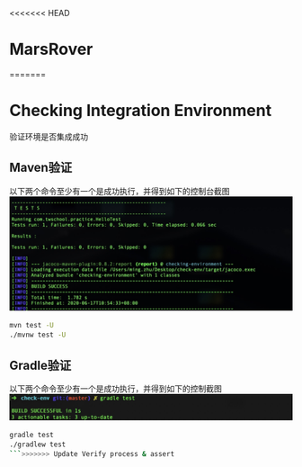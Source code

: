 <<<<<<< HEAD
# MarsRover
=======
# Checking Integration Environment
验证环境是否集成成功

## Maven验证
以下两个命令至少有一个是成功执行，并得到如下的控制台截图
![maven命令执行截图](mvn.jpg)
```bash
mvn test -U
./mvnw test -U
```

## Gradle验证
以下两个命令至少有一个是成功执行，并得到如下的控制截图
![gralde命令执行截图](gradle.jpg)
```bash
gradle test
./gradlew test
```>>>>>>> Update Verify process & assert
